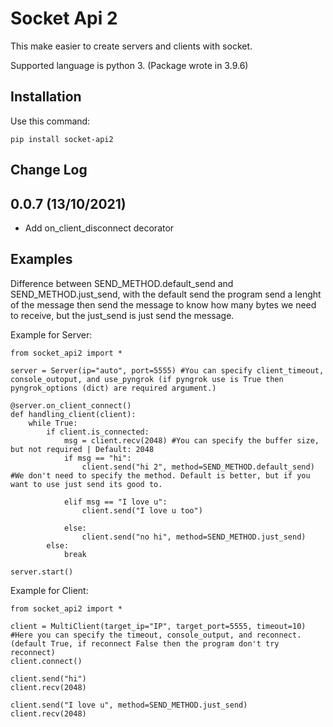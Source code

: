 # Socket Api 2

This make easier to create servers and clients with socket.

Supported language is python 3. (Package wrote in 3.9.6)

## Installation

Use this command:

    pip install socket-api2

## Change Log

0.0.7 (13/10/2021)
-------------------
- Add on_client_disconnect decorator

## Examples

Difference between SEND_METHOD.default_send and SEND_METHOD.just_send, with the default send the program send a lenght of the message then send the message to know how many bytes we need to receive, but the just_send is just send the message. 

Example for Server:

    from socket_api2 import *

    server = Server(ip="auto", port=5555) #You can specify client_timeout, console_outoput, and use_pyngrok (if pyngrok use is True then pyngrok_options (dict) are required argument.) 

    @server.on_client_connect()
    def handling_client(client):
        while True:
            if client.is_connected:
                msg = client.recv(2048) #You can specify the buffer size, but not required | Default: 2048
                if msg == "hi":
                    client.send("hi 2", method=SEND_METHOD.default_send) #We don't need to specify the method. Default is better, but if you want to use just send its good to.
                
                elif msg == "I love u":
                    client.send("I love u too")

                else:
                    client.send("no hi", method=SEND_METHOD.just_send)
            else:
                break

    server.start()

Example for Client:

    from socket_api2 import *

    client = MultiClient(target_ip="IP", target_port=5555, timeout=10) #Here you can specify the timeout, console_output, and reconnect. (default True, if reconnect False then the program don't try reconnect)
    client.connect()

    client.send("hi")
    client.recv(2048)

    client.send("I love u", method=SEND_METHOD.just_send)
    client.recv(2048)